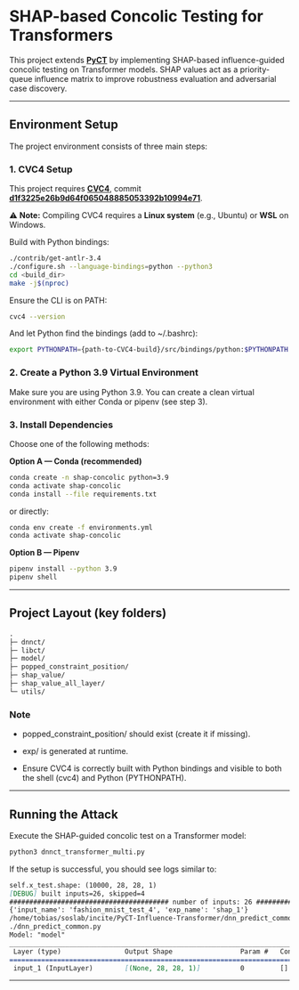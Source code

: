 # SHAP-based Concolic Testing for Transformers

This project extends **[PyCT](https://github.com/kupl/PyCT)** by implementing SHAP-based influence-guided concolic testing on Transformer models. SHAP values act as a priority-queue influence matrix to improve robustness evaluation and adversarial case discovery.

---

## Environment Setup  

The project environment consists of three main steps:

### 1. CVC4 Setup
This project requires **[CVC4](https://github.com/CVC4/CVC4)**, commit **[d1f3225e26b9d64f065048885053392b10994e71](https://github.com/cvc5/cvc5/blob/d1f3225e26b9d64f065048885053392b10994e71/INSTALL.md)**.  

⚠️ **Note:** Compiling CVC4 requires a **Linux system** (e.g., Ubuntu) or **WSL** on Windows.  

Build with Python bindings:
```bash
./contrib/get-antlr-3.4
./configure.sh --language-bindings=python --python3
cd <build_dir>
make -j$(nproc)
```
Ensure the CLI is on PATH:

```bash
cvc4 --version
```
And let Python find the bindings (add to ~/.bashrc):
```bash
export PYTHONPATH={path-to-CVC4-build}/src/bindings/python:$PYTHONPATH
```
### 2. Create a Python 3.9 Virtual Environment
Make sure you are using Python 3.9. You can create a clean virtual environment with either Conda or pipenv (see step 3).

### 3. Install Dependencies
Choose one of the following methods:

**Option A — Conda (recommended)**

```bash
conda create -n shap-concolic python=3.9
conda activate shap-concolic
conda install --file requirements.txt
```
or directly:

```bash
conda env create -f environments.yml
conda activate shap-concolic
```

**Option B — Pipenv**

```bash
pipenv install --python 3.9
pipenv shell
```
---
## Project Layout (key folders)
  ```graphql
.
├─ dnnct/ 
├─ libct/  
├─ model/ 
├─ popped_constraint_position/ 
├─ shap_value/ 
├─ shap_value_all_layer/ 
└─ utils/ 
  ```

### Note

- popped_constraint_position/ should exist (create it if missing).

- exp/ is generated at runtime.

- Ensure CVC4 is correctly built with Python bindings and visible to both the shell (cvc4) and Python (PYTHONPATH).

---

## Running the Attack
Execute the SHAP-guided concolic test on a Transformer model:

```bash
python3 dnnct_transformer_multi.py
```
If the setup is successful, you should see logs similar to:

```markdown
self.x_test.shape: (10000, 28, 28, 1)
[DEBUG] built inputs=26, skipped=4
######################################## number of inputs: 26 #############################################
{'input_name': 'fashion_mnist_test_4', 'exp_name': 'shap_1'}
/home/tobias/soslab/incite/PyCT-Influence-Transformer/dnn_predict_common.py
./dnn_predict_common.py
Model: "model"
__________________________________________________________________________________________________
 Layer (type)                Output Shape                 Param #   Connected to
==================================================================================================
 input_1 (InputLayer)        [(None, 28, 28, 1)]          0         []
```
---


